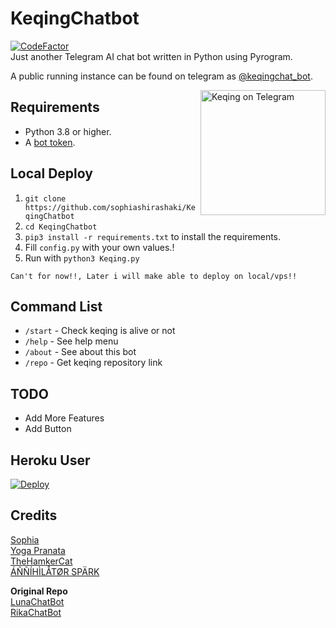 # KeqingChatbot
<a href="https://www.codefactor.io/repository/github/sophiashirashaki/KeqingChatbot"><img src="https://www.codefactor.io/repository/github/sophiashirashaki/KeqingChatbot/badge" alt="CodeFactor" /></a><br>
Just another Telegram AI chat bot written in Python using Pyrogram.

A public running instance can be found on telegram as [@keqingchat_bot](https://t.me/keqingchat_bot).

<a href="https://t.me/keqingchat_bot"><img src="https://telegra.ph/file/fe8a4a0b81b82ded8ca7b.jpg" width="200" align="right" alt="Keqing on Telegram" /></a>

## Requirements

- Python 3.8 or higher.
- A [bot token](//t.me/botfather).


## Local Deploy

1. `git clone https://github.com/sophiashirashaki/KeqingChatbot`
2. `cd KeqingChatbot`
3. `pip3 install -r requirements.txt` to install the requirements.
4. Fill `config.py` with your own values.!
5. Run with `python3 Keqing.py`

```
Can't for now!!, Later i will make able to deploy on local/vps!!
```

## Command List
- `/start` - Check keqing is alive or not
- `/help` - See help menu
- `/about` - See about this bot
- `/repo` - Get keqing repository link


## TODO
- Add More Features
- Add Button


## Heroku User
[![Deploy](https://www.herokucdn.com/deploy/button.svg)](https://heroku.com/deploy?template=https://github.com/sophiashirashaki/KeqingChatbot)

## Credits
[Sophia](https://t.me/erosei_1)<br>
[Yoga Pranata](https://t.me/Yoga_CIC)<br>
[TheHamkerCat](https://github.com/TheHamkerCat)<br>
[ÁÑÑÍHÌLÅTØR SPÄRK](https://github.com/annihilatorrrr)

**Original Repo**<br>
[LunaChatBot](https://github.com/TheHamkerCat/LunaChatBot)<br>
[RikaChatBot](https://github.com/Friends-Zone/rikachatbot)
